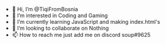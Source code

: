 - 👋 Hi, I’m @TiqiFromBosnia
- 👀 I’m interested in Coding and Gaming
- 🌱 I’m currently learning JavaScript and making index.html's
- 💞️ I’m looking to collaborate on Nothing
- 📫 How to reach me just add me on discord soup#9625

<!---
TiqiFromBosnia/TiqiFromBosnia is a ✨ special ✨ repository because its `README.md` (this file) appears on your GitHub profile.
You can click the Preview link to take a look at your changes.
--->
